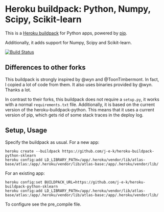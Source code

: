Heroku buildpack: Python, Numpy, Scipy, Scikit-learn
====================================================

This is a [Heroku buildpack](http://devcenter.heroku.com/articles/buildpacks)
for Python apps, powered by [pip](http://www.pip-installer.org/).

Additionally, it adds support for Numpy, Scipy and Scikit-learn.

[![Build Status](https://secure.travis-ci.org/j-e-k/heroku-buildpack-python-sklearn.png?branch=master)](http://travis-ci.org/j-e-k/heroku-buildpack-python-sklearn)

Differences to other forks
--------------------------

This buildpack is strongly inspired by @wyn and @ToonTimbermont. In fact, I
copied a lot of code from them. It also uses binaries provided by @wyn. Thanks
a lot.

In contrast to their forks, this buildpack does not require a `setup.py`, it
works with a normal `requirements.txt` file. Additionally, it is based on the
current version of the heroku-buildpack-python. This means that it uses a
current version of pip, which gets rid of some stack traces in the deploy log.

Setup, Usage
------------

Specify the buildpack as usual. For a new app:

    heroku create --buildpack https://github.com/j-e-k/heroku-buildpack-python-sklearn
    heroku config:add LD_LIBRARY_PATH=/app/.heroku/vendor/lib/atlas-base/atlas:/app/.heroku/vendor/lib/atlas-base:/app/.heroku/vendor/lib/

For an existing app:

    heroku config:set BUILDPACK_URL=https://github.com/j-e-k/heroku-buildpack-python-sklearn
    heroku config:add LD_LIBRARY_PATH=/app/.heroku/vendor/lib/atlas-base/atlas:/app/.heroku/vendor/lib/atlas-base:/app/.heroku/vendor/lib/

To configure see the pre_compile file.